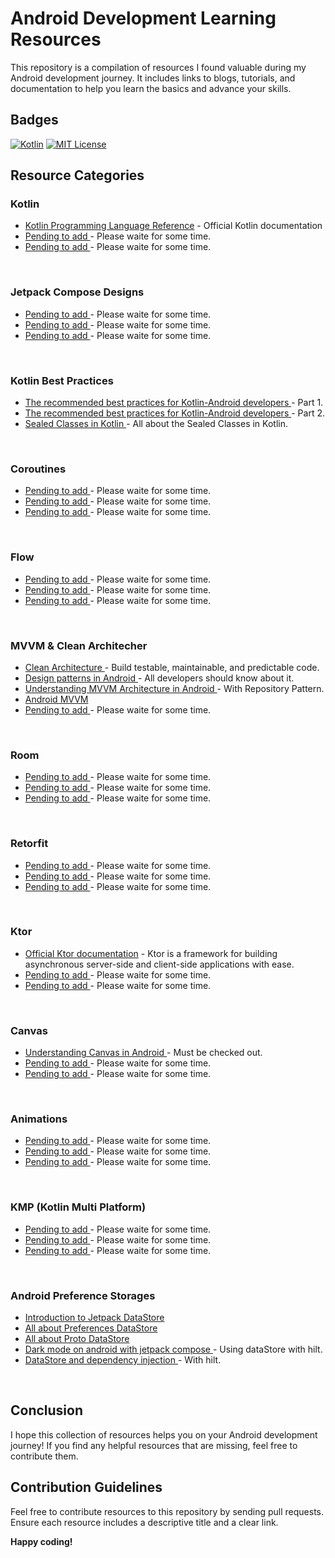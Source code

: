 # Android Development Learning Resources

This repository is a compilation of resources I found valuable during my Android development journey. It includes links to blogs, tutorials, and documentation to help you learn the basics and advance your skills.

## Badges

[![Kotlin](https://img.shields.io/badge/Kotlin-1.8.0-blue.svg)](https://kotlinlang.org/)
[![MIT License](https://img.shields.io/badge/License-MIT-yellow.svg?style=flat)](https://opensource.org/licenses/MIT)

## Resource Categories

### Kotlin

* [Kotlin Programming Language Reference](https://kotlinlang.org/docs/getting-started.html) - Official Kotlin documentation
* [Pending to add ](#) - Please waite for some time.
* [Pending to add ](#) - Please waite for some time.

<div><br/></div>

### Jetpack Compose Designs

* [Pending to add ](#) - Please waite for some time.
* [Pending to add ](#) - Please waite for some time.
* [Pending to add ](#) - Please waite for some time.


<div><br/></div>

### Kotlin Best Practices

* [The recommended best practices for Kotlin-Android developers ](https://medium.com/dennispaulmaliekal/kotlin-best-practices-for-android-developers-part-1-003171b08093) - Part 1.
* [The recommended best practices for Kotlin-Android developers ](https://medium.com/dennispaulmaliekal/kotlin-best-practices-part-2-9dfe1c9c499b) - Part 2.
* [Sealed Classes in Kotlin ](https://medium.com/@waghbhavana10/sealed-classes-in-kotlin-138025cf87e3) - All about the Sealed Classes in Kotlin.


<div><br/></div>

### Coroutines

* [Pending to add ](#) - Please waite for some time.
* [Pending to add ](#) - Please waite for some time.
* [Pending to add ](#) - Please waite for some time.


<div><br/></div>

### Flow

* [Pending to add ](#) - Please waite for some time.
* [Pending to add ](#) - Please waite for some time.
* [Pending to add ](#) - Please waite for some time.


<div><br/></div>

### MVVM & Clean Architecher

* [Clean Architecture ](https://medium.com/dennispaulmaliekal/clean-architecture-android-e7d86832a74d) - Build testable, maintainable, and predictable code.
* [Design patterns in Android ](https://medium.com/dennispaulmaliekal/design-patterns-in-android-all-developers-should-know-about-it-f05eddc7f708) - All developers should know about it.
* [Understanding MVVM Architecture in Android ](https://medium.com/swlh/understanding-mvvm-architecture-in-android-aa66f7e1a70b) - With Repository Pattern.
* [Android MVVM ](https://medium.com/@dheerubhadoria/android-mvvm-how-to-use-mvvm-in-android-example-7dec84a1fb73)
* [Pending to add ](#) - Please waite for some time.


<div><br/></div>

### Room

* [Pending to add ](#) - Please waite for some time.
* [Pending to add ](#) - Please waite for some time.
* [Pending to add ](#) - Please waite for some time.


<div><br/></div>

### Retorfit

* [Pending to add ](#) - Please waite for some time.
* [Pending to add ](#) - Please waite for some time.
* [Pending to add ](#) - Please waite for some time.


<div><br/></div>

### Ktor

* [Official Ktor documentation](https://ktor.io/docs/welcome.html) - Ktor is a framework for building asynchronous server-side and client-side applications with ease.
* [Pending to add ](#) - Please waite for some time.
* [Pending to add ](#) - Please waite for some time.


<div><br/></div>

### Canvas

* [Understanding Canvas in Android ](https://mayursinhdevblog.hashnode.dev/topic-8-understanding-canvas-in-android) - Must be checked out.
* [Pending to add ](#) - Please waite for some time.
* [Pending to add ](#) - Please waite for some time.


<div><br/></div>

### Animations

* [Pending to add ](#) - Please waite for some time.
* [Pending to add ](#) - Please waite for some time.
* [Pending to add ](#) - Please waite for some time.


<div><br/></div>

### KMP (Kotlin Multi Platform)

* [Pending to add ](#) - Please waite for some time.
* [Pending to add ](#) - Please waite for some time.
* [Pending to add ](#) - Please waite for some time.


<div><br/></div>

### Android Preference Storages

* [Introduction to Jetpack DataStore ](https://medium.com/androiddevelopers/introduction-to-jetpack-datastore-3dc8d74139e7)
* [All about Preferences DataStore ](https://medium.com/androiddevelopers/all-about-preferences-datastore-cc7995679334)
* [All about Proto DataStore ](https://medium.com/androiddevelopers/all-about-proto-datastore-1b1af6cd2879)
* [Dark mode on android with jetpack compose ](https://medium.com/@khater/dark-mode-on-android-with-jetpack-compose-using-datastore-bb2a1eff5565) - Using dataStore with hilt.
* [DataStore and dependency injection ](https://medium.com/@khater/dark-mode-on-android-with-jetpack-compose-using-datastore-bb2a1eff5565) - With hilt.


<div><br/></div>









<!--
* []() - 
* []() - 
* []() - 

-->



## Conclusion

I hope this collection of resources helps you on your Android development journey! If you find any helpful resources that are missing, feel free to contribute them.

## Contribution Guidelines

Feel free to contribute resources to this repository by sending pull requests. Ensure each resource includes a descriptive title and a clear link.

**Happy coding!**
